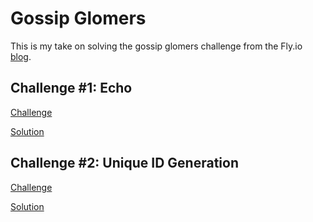 # Gossip Glomers

This is my take on solving the gossip glomers challenge from the Fly.io [blog](https://fly.io/blog/gossip-glomers/).

## Challenge #1: Echo

[Challenge](https://fly.io/dist-sys/1/)

[Solution](./01-echo/README.md)

## Challenge #2: Unique ID Generation

[Challenge](https://fly.io/dist-sys/2/)

[Solution](./02-unique-ID-generation/README.md)
